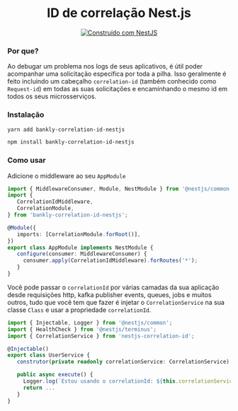 <h1 align="center">ID de correlação Nest.js</h1>

<div align="center">
   <a href="https://nestjs.com" target="_blank">
     <img src="https://img.shields.io/badge/built%20with-NestJs-red.svg" alt="Construído com NestJS">
   </a>
</div>

### Por que?

Ao debugar um problema nos logs de seus aplicativos, é útil poder acompanhar uma solicitação específica por toda a pilha. Isso geralmente é feito incluindo um cabeçalho `correlation-id` (também conhecido como `Request-id`) em todas as suas solicitações e encaminhando o mesmo id em todos os seus microsserviços.

### Instalação

```bash
yarn add bankly-correlation-id-nestjs
```

```bash
npm install bankly-correlation-id-nestjs
```

### Como usar

Adicione o middleware ao seu `AppModule`

```ts
import { MiddlewareConsumer, Module, NestModule } from '@nestjs/common';
import {
   CorrelationIdMiddleware,
   CorrelationModule,
} from 'bankly-correlation-id-nestjs';

@Module({
   imports: [CorrelationModule.forRoot()],
})
export class AppModule implements NestModule {
   configure(consumer: MiddlewareConsumer) {
     consumer.apply(CorrelationIdMiddleware).forRoutes('*');
   }
}
```

Você pode passar o `correlationId` por várias camadas da sua aplicação desde requisições http, kafka publisher events, queues, jobs e muitos outros, tudo que você tem que fazer é injetar o `CorrelationService` na sua classe `Class` e usar a propriedade `correlationId`.

```ts
import { Injectable, Logger } from '@nestjs/common';
import { HealthCheck } from '@nestjs/terminus';
import { CorrelationService } from 'nestjs-correlation-id';

@Injectable()
export class UserService {
   construtor(private readonly correlationService: CorrelationService) {}

   public async execute() {
     Logger.log(`Estou usando o correlationId: ${this.correlationService.correlationId}`);
     return ...
   }
}
```
